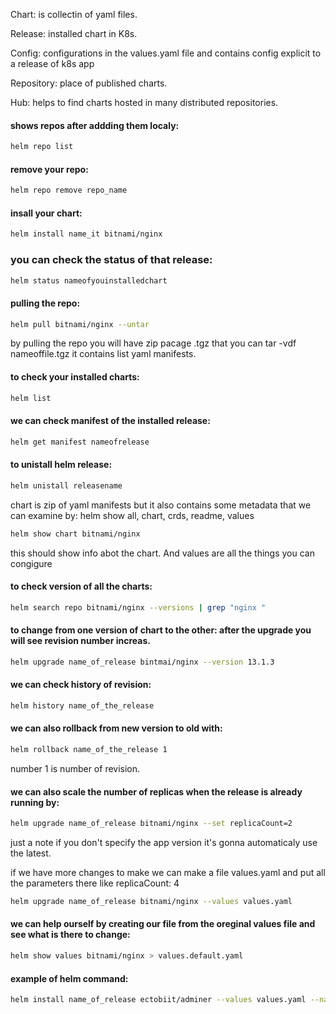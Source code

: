 Chart: is collectin of yaml files. 

Release: installed chart in K8s.

Config: configurations in the values.yaml file and contains config explicit to a release of k8s app

Repository: place of published charts.

Hub: helps to find charts hosted in many distributed repositories.

#### shows repos after addding them localy:
```bash
helm repo list
```
#### remove your repo:
```bash
helm repo remove repo_name
````
#### insall your chart:
```bash
helm install name_it bitnami/nginx
```
### you can check the status of that release:
```bash
helm status nameofyouinstalledchart
```

#### pulling the repo:
```bash
helm pull bitnami/nginx --untar
```

by pulling the repo you will have zip pacage .tgz that you can tar -vdf  nameoffile.tgz it contains list yaml manifests. 

#### to check your installed charts:
```bash
helm list
```
 #### we can check manifest of the installed release:
 ```bash
helm get manifest nameofrelease
```

#### to unistall helm release:
```bash
helm unistall releasename
```
chart is zip of yaml manifests but it also contains some metadata that we can examine by: helm show all, chart, crds, readme, values

```bash
helm show chart bitnami/nginx
```
this should show info abot the chart. And values are all the things you can congigure

#### to check version of all the charts:
```bash
helm search repo bitnami/nginx --versions | grep "nginx "
```
#### to change from one version of chart to the other: after the upgrade you will see revision number increas.
```bash
helm upgrade name_of_release bintmai/nginx --version 13.1.3
```
#### we can check history of revision:
```bash
helm history name_of_the_release
```
#### we can also rollback from new version to old with:
```bash
helm rollback name_of_the_release 1
```
number 1 is number of revision.

#### we can also scale the number of replicas when the release is already running by:
```bash
helm upgrade name_of_release bitnami/nginx --set replicaCount=2
```
just a note if you don't specify the app version it's gonna automaticaly use the latest.

if we have more changes to make we can make a file values.yaml and put all the parameters there like replicaCount: 4
```bash
helm upgrade name_of_release bitnami/nginx --values values.yaml
```
#### we can help ourself by creating our file from the oreginal values file and see what is there to change:
```bash
helm show values bitnami/nginx > values.default.yaml
```
#### example of helm command:
```bash
helm install name_of_release ectobiit/adminer --values values.yaml --namespace rambo --create-namespace
```
